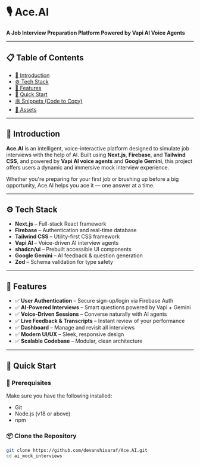 # 🎙️ Ace.AI

**A Job Interview Preparation Platform Powered by Vapi AI Voice Agents**

---

## 📋 Table of Contents

- [🤖 Introduction](#-introduction)  
- [⚙️ Tech Stack](#-tech-stack)  
- [🔋 Features](#-features)  
- [🤸 Quick Start](#-quick-start)  
- [🕸️ Snippets (Code to Copy)](#️-snippets-code-to-copy)  
- [🔗 Assets](#-assets)  

---

## 🤖 Introduction

**Ace.AI** is an intelligent, voice-interactive platform designed to simulate job interviews with the help of AI. Built using **Next.js**, **Firebase**, and **Tailwind CSS**, and powered by **Vapi AI voice agents** and **Google Gemini**, this project offers users a dynamic and immersive mock interview experience.

Whether you're preparing for your first job or brushing up before a big opportunity, Ace.AI helps you ace it — one answer at a time.

---

## ⚙️ Tech Stack

- **Next.js** – Full-stack React framework  
- **Firebase** – Authentication and real-time database  
- **Tailwind CSS** – Utility-first CSS framework  
- **Vapi AI** – Voice-driven AI interview agents  
- **shadcn/ui** – Prebuilt accessible UI components  
- **Google Gemini** – AI feedback & question generation  
- **Zod** – Schema validation for type safety  

---

## 🔋 Features

- ✅ **User Authentication** – Secure sign-up/login via Firebase Auth  
- ✅ **AI-Powered Interviews** – Smart questions powered by Vapi + Gemini  
- ✅ **Voice-Driven Sessions** – Converse naturally with AI agents  
- ✅ **Live Feedback & Transcripts** – Instant review of your performance  
- ✅ **Dashboard** – Manage and revisit all interviews  
- ✅ **Modern UI/UX** – Sleek, responsive design  
- ✅ **Scalable Codebase** – Modular, clean architecture  

---

## 🤸 Quick Start

### 🧰 Prerequisites

Make sure you have the following installed:

- Git  
- Node.js (v18 or above)  
- npm  

### 📦 Clone the Repository

```bash
git clone https://github.com/devanshisaraf/Ace.AI.git
cd ai_mock_interviews
